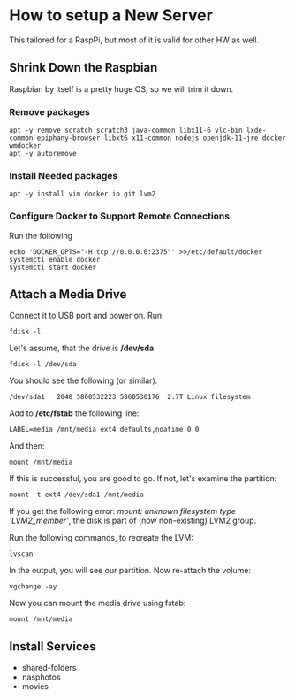 # How to setup a New Server

This tailored for a RaspPi, but most of it is valid for other HW as well.

## Shrink Down the Raspbian

Raspbian by itself is a pretty huge OS, so we will trim it down.

### Remove packages

```
apt -y remove scratch scratch3 java-common libx11-6 vlc-bin lxde-common epiphany-browser libxt6 x11-common nodejs openjdk-11-jre docker wmdocker
apt -y autoremove
```
### Install Needed packages

```
apt -y install vim docker.io git lvm2
```

### Configure Docker to Support Remote Connections

Run the following
```
echo 'DOCKER_OPTS="-H tcp://0.0.0.0:2375"' >>/etc/default/docker
systemctl enable docker
systemctl start docker
```

## Attach a Media Drive

Connect it to USB port and power on. Run:
```
fdisk -l
```
Let's assume, that the drive is **/dev/sda**
```
fdisk -l /dev/sda
```
You should see the following (or similar):
```
/dev/sda1   2048 5860532223 5860530176  2.7T Linux filesystem
```
Add to **/etc/fstab** the following line:
```
LABEL=media /mnt/media ext4 defaults,noatime 0 0
```
And then:
```
mount /mnt/media
```
If this is successful, you are good to go. If not, let's examine the partition:
```
mount -t ext4 /dev/sda1 /mnt/media
```
If you get the following error: *mount: unknown filesystem type 'LVM2_member'*, the disk is part of (now non-existing) LVM2 group.

Run the following commands, to recreate the LVM:
```
lvscan
```
In the output, you will see our partition. Now re-attach the volume:
```
vgchange -ay
```
Now you can mount the media drive using fstab:
```
mount /mnt/media
```

## Install Services

* shared-folders
* nasphotos
* movies

